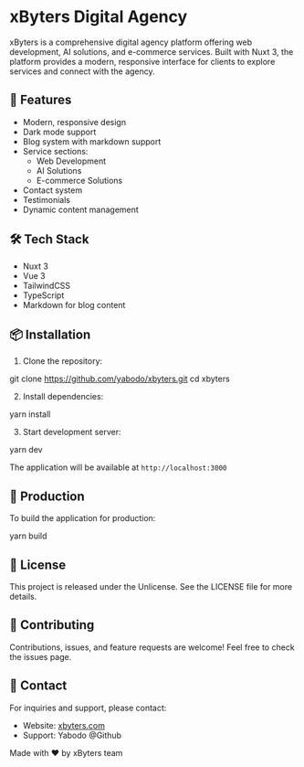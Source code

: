 # xByters Digital Agency

xByters is a comprehensive digital agency platform offering web development, AI solutions, and e-commerce services. Built with Nuxt 3, the platform provides a modern, responsive interface for clients to explore services and connect with the agency.

## 🚀 Features

- Modern, responsive design
- Dark mode support
- Blog system with markdown support
- Service sections:
  - Web Development
  - AI Solutions
  - E-commerce Solutions
- Contact system
- Testimonials
- Dynamic content management

## 🛠️ Tech Stack

- Nuxt 3
- Vue 3
- TailwindCSS
- TypeScript
- Markdown for blog content

## 📦 Installation

1. Clone the repository:

git clone https://github.com/yabodo/xbyters.git
cd xbyters

2. Install dependencies:

yarn install

3. Start development server:

yarn dev

The application will be available at `http://localhost:3000`

## 🚀 Production

To build the application for production:

yarn build

## 📝 License

This project is released under the Unlicense. See the LICENSE file for more details.

## 🤝 Contributing

Contributions, issues, and feature requests are welcome! Feel free to check the issues page.

## 📧 Contact

For inquiries and support, please contact:
- Website: [xbyters.com](https://xbyters.com)
- Support: Yabodo @Github

Made with ❤️ by xByters team
